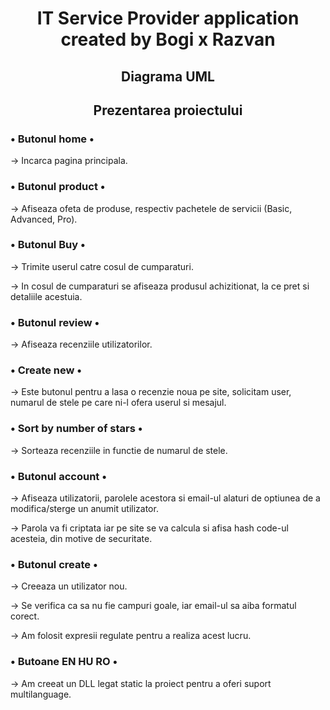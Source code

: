 <h1 align="center">IT Service Provider application created by Bogi x Razvan</h1>
<h2 align="center">Diagrama UML</h2>

<h2 align="center">Prezentarea proiectului</h2>
<h3>• Butonul home •</h3>
-> Incarca pagina principala.

<h3>• Butonul product •</h3>
-> Afiseaza ofeta de produse, respectiv pachetele de servicii (Basic, Advanced, Pro).

<h3>• Butonul Buy •</h3>
-> Trimite userul catre cosul de cumparaturi.
                  
-> In cosul de cumparaturi se afiseaza produsul achizitionat, la ce pret si detaliile acestuia.
                  
<h3>• Butonul review •</h3>
-> Afiseaza recenziile utilizatorilor.

<h3>• Create new •</h3> 
-> Este butonul pentru a lasa o recenzie noua pe site, solicitam user, numarul de stele pe care ni-l ofera userul si mesajul.

<h3>• Sort by number of stars •</h3> 
-> Sorteaza recenziile in functie de numarul de stele.

<h3>• Butonul account •</h3> 
-> Afiseaza utilizatorii, parolele acestora si email-ul alaturi de optiunea de a modifica/sterge un anumit utilizator.

-> Parola va fi criptata iar pe site se va calcula si afisa hash code-ul acesteia, din motive de securitate.
                  
<h3>• Butonul create •</h3>
-> Creeaza un utilizator nou.

-> Se verifica ca sa nu fie campuri goale, iar email-ul sa aiba formatul corect. 
                 
-> Am folosit expresii regulate pentru a realiza acest lucru.
 
 <h3>• Butoane EN HU RO •</h3>
-> Am creeat un DLL legat static la proiect pentru a oferi suport multilanguage.
